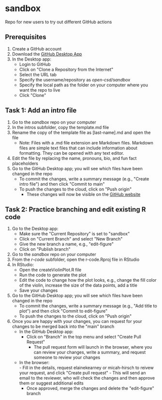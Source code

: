 # sandbox
Repo for new users to try out different GitHub actions

## Prerequisites
1. Create a GitHub account
2. Download the [GitHub Desktop App](https://desktop.github.com/)
3. In the Desktop app:
   - Login to GitHub
   - Click on "Clone a Repository from the Internet"
   - Select the URL tab
   - Specify the username/repository as _open-csd/sandbox_
   - Specify the local path as the folder on your computer where you want the repo to live
   - Click "Clone"
   
## Task 1: Add an intro file
1. Go to the _sandbox_ repo on your computer
2. In the intros subfolder, copy the template.md file
3. Rename the copy of the template file as [last-name].md and open the file
   - Note: Files with a .md file extension are Markdown files. Markdown files are simple text files that can include information about formatting. They can be opened with any text editor.
4. Edit the file by replacing the name, pronouns, bio, and fun fact placeholders
5. Go to the GitHub Desktop app; you will see which files have been changed in the repo
   - To commit the changes, write a summary message (e.g., "Create intro file") and then click "Commit to main"
   - To push the changes to the cloud, click on "Push origin"
      - These changes will now be visible on the [GitHub website](https://github.com/open-csd/sandbox)

## Task 2: Practice branching and edit existing R code
1. Go to the Desktop app:
   - Make sure the "Current Repository" is set to "sandbox"
   - Click on "Current Branch" and select "New Branch"
   - Give the new branch a name, e.g., "edit-figure"
   - Click on "Publish branch" 
3. Go to the _sandbox_ repo on your computer
4. From the _r-code_ subfolder, open the r-code.Rproj file in RStudio
5. In RStudio:
   - Open the createViolinPlot.R file
   - Run the code to generate the plot
   - Edit the code to change how the plot looks, e.g., change the fill color of the violin, increase the size of the data points, add a title
   - Save your changes
6. Go to the GitHub Desktop app; you will see which files have been changed in the repo
   - To commit the changes, write a summary message (e.g., "Add title to plot") and then click "Commit to edit-figure"
   - To push the changes to the cloud, click on "Push origin"
7. Once you are happy with your changes, you can request for your changes to be merged back into the "main" branch
   - In the GitHub Desktop app:
      - Click on "Branch" in the top menu and select "Create Pull Request"
         - The pull request form will launch in the browser, where you can review your changes, write a summary, and request someone to review your changes
   - In the browser:      
         - Fill in the details, request elainekearney or micah-hirsch to reivew your request, and click "Create pull request"
            - This will send an email to the reviewer, who will check the changes and then approve them or suggest additional edits
      -    Once approved, merge the changes and delete the "edit-figure" branch

